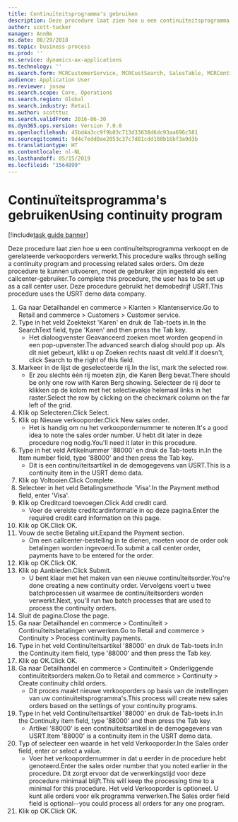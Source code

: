 ```yaml
---
title: Continuïteitsprogramma's gebruiken
description: Deze procedure laat zien hoe u een continuïteitsprogramma verkoopt en de gerelateerde verkooporders verwerkt.
author: scott-tucker
manager: AnnBe
ms.date: 08/29/2018
ms.topic: business-process
ms.prod: ''
ms.service: dynamics-ax-applications
ms.technology: ''
ms.search.form: MCRCustomerService, MCRCustSearch, SalesTable, MCRContinuityCustInfo, MCRCustPaymLookup, CreditCardTokenization, CreditCardLookup, MCRSalesOrderRecap
audience: Application User
ms.reviewer: josaw
ms.search.scope: Core, Operations
ms.search.region: Global
ms.search.industry: Retail
ms.author: scotttuc
ms.search.validFrom: 2016-06-30
ms.dyn365.ops.version: Version 7.0.0
ms.openlocfilehash: 45bd4a3cc9f9b03c713d33638d6dc93aa696c581
ms.sourcegitcommit: 9d4c7edd0ae2053c37c7d81cdd180b16bf3a9d3b
ms.translationtype: HT
ms.contentlocale: nl-NL
ms.lasthandoff: 05/15/2019
ms.locfileid: "1564899"
---
```

# <a name="using-continuity-program"></a><span data-ttu-id="bc470-103">Continuïteitsprogramma's gebruiken</span><span class="sxs-lookup"><span data-stu-id="bc470-103">Using continuity program</span></span>

[!include[task guide banner](../includes/task-guide-banner.md)]

<span data-ttu-id="bc470-104">Deze procedure laat zien hoe u een continuïteitsprogramma verkoopt en de gerelateerde verkooporders verwerkt.</span><span class="sxs-lookup"><span data-stu-id="bc470-104">This procedure walks through selling a continuity program and processing related sales orders.</span></span> <span data-ttu-id="bc470-105">Om deze procedure te kunnen uitvoeren, moet de gebruiker zijn ingesteld als een callcenter-gebruiker.</span><span class="sxs-lookup"><span data-stu-id="bc470-105">To complete this procedure, the user has to be set up as a call center user.</span></span> <span data-ttu-id="bc470-106">Deze procedure gebruikt het demobedrijf USRT.</span><span class="sxs-lookup"><span data-stu-id="bc470-106">This procedure uses the USRT demo data company.</span></span>

1. <span data-ttu-id="bc470-107">Ga naar Detailhandel en commerce > Klanten > Klantenservice.</span><span class="sxs-lookup"><span data-stu-id="bc470-107">Go to Retail and commerce > Customers > Customer service.</span></span>
2. <span data-ttu-id="bc470-108">Type in het veld Zoektekst 'Karen' en druk de Tab-toets in.</span><span class="sxs-lookup"><span data-stu-id="bc470-108">In the SearchText field, type 'Karen' and then press the Tab key.</span></span>
    * <span data-ttu-id="bc470-109">Het dialoogvenster Geavanceerd zoeken moet worden geopend in een pop-upvenster.</span><span class="sxs-lookup"><span data-stu-id="bc470-109">The advanced search dialog should pop up.</span></span> <span data-ttu-id="bc470-110">Als dit niet gebeurt, klikt u op Zoeken rechts naast dit veld.</span><span class="sxs-lookup"><span data-stu-id="bc470-110">If it doesn't, click Search to the right of this field.</span></span>  
3. <span data-ttu-id="bc470-111">Markeer in de lijst de geselecteerde rij.</span><span class="sxs-lookup"><span data-stu-id="bc470-111">In the list, mark the selected row.</span></span>
    * <span data-ttu-id="bc470-112">Er zou slechts één rij moeten zijn, die Karen Berg bevat.</span><span class="sxs-lookup"><span data-stu-id="bc470-112">There should be only one row with Karen Berg showing.</span></span> <span data-ttu-id="bc470-113">Selecteer de rij door te klikken op de kolom met het selectievakje helemaal links in het raster.</span><span class="sxs-lookup"><span data-stu-id="bc470-113">Select the row by clicking on the checkmark column on the far left of the grid.</span></span>  
4. <span data-ttu-id="bc470-114">Klik op Selecteren.</span><span class="sxs-lookup"><span data-stu-id="bc470-114">Click Select.</span></span>
5. <span data-ttu-id="bc470-115">Klik op Nieuwe verkooporder.</span><span class="sxs-lookup"><span data-stu-id="bc470-115">Click New sales order.</span></span>
    * <span data-ttu-id="bc470-116">Het is handig om nu het verkoopordernummer te noteren.</span><span class="sxs-lookup"><span data-stu-id="bc470-116">It's a good idea to note the sales order number.</span></span> <span data-ttu-id="bc470-117">U hebt dit later in deze procedure nog nodig.</span><span class="sxs-lookup"><span data-stu-id="bc470-117">You'll need it later in this procedure.</span></span>  
6. <span data-ttu-id="bc470-118">Type in het veld Artikelnummer '88000' en druk de Tab-toets in.</span><span class="sxs-lookup"><span data-stu-id="bc470-118">In the Item number field, type '88000' and then press the Tab key.</span></span>
    * <span data-ttu-id="bc470-119">Dit is een continuïteitsartikel in de demogegevens van USRT.</span><span class="sxs-lookup"><span data-stu-id="bc470-119">This is a continuity item in the USRT demo data.</span></span>  
7. <span data-ttu-id="bc470-120">Klik op Voltooien.</span><span class="sxs-lookup"><span data-stu-id="bc470-120">Click Complete.</span></span>
8. <span data-ttu-id="bc470-121">Selecteer in het veld Betalingsmethode 'Visa'.</span><span class="sxs-lookup"><span data-stu-id="bc470-121">In the Payment method field, enter 'Visa'.</span></span>
9. <span data-ttu-id="bc470-122">Klik op Creditcard toevoegen.</span><span class="sxs-lookup"><span data-stu-id="bc470-122">Click Add credit card.</span></span>
    * <span data-ttu-id="bc470-123">Voer de vereiste creditcardinformatie in op deze pagina.</span><span class="sxs-lookup"><span data-stu-id="bc470-123">Enter the required credit card information on this page.</span></span>  
10. <span data-ttu-id="bc470-124">Klik op OK.</span><span class="sxs-lookup"><span data-stu-id="bc470-124">Click OK.</span></span>
11. <span data-ttu-id="bc470-125">Vouw de sectie Betaling uit.</span><span class="sxs-lookup"><span data-stu-id="bc470-125">Expand the Payment section.</span></span>
    * <span data-ttu-id="bc470-126">Om een callcenter-bestelling in te dienen, moeten voor de order ook betalingen worden ingevoerd.</span><span class="sxs-lookup"><span data-stu-id="bc470-126">To submit a call center order, payments have to be entered for the order.</span></span>  
12. <span data-ttu-id="bc470-127">Klik op OK.</span><span class="sxs-lookup"><span data-stu-id="bc470-127">Click OK.</span></span>
13. <span data-ttu-id="bc470-128">Klik op Aanbieden.</span><span class="sxs-lookup"><span data-stu-id="bc470-128">Click Submit.</span></span>
    * <span data-ttu-id="bc470-129">U bent klaar met het maken van een nieuwe continuïteitsorder.</span><span class="sxs-lookup"><span data-stu-id="bc470-129">You're done creating a new continuity order.</span></span> <span data-ttu-id="bc470-130">Vervolgens voert u twee batchprocessen uit waarmee de continuïteitsorders worden verwerkt.</span><span class="sxs-lookup"><span data-stu-id="bc470-130">Next, you'll run two batch processes that are used to process the continuity orders.</span></span>  
14. <span data-ttu-id="bc470-131">Sluit de pagina.</span><span class="sxs-lookup"><span data-stu-id="bc470-131">Close the page.</span></span>
15. <span data-ttu-id="bc470-132">Ga naar Detailhandel en commerce > Continuïteit > Continuïteitsbetalingen verwerken.</span><span class="sxs-lookup"><span data-stu-id="bc470-132">Go to Retail and commerce > Continuity > Process continuity payments.</span></span>
16. <span data-ttu-id="bc470-133">Type in het veld Continuïteitsartikel '88000' en druk de Tab-toets in.</span><span class="sxs-lookup"><span data-stu-id="bc470-133">In the Continuity item field, type '88000' and then press the Tab key.</span></span>
17. <span data-ttu-id="bc470-134">Klik op OK.</span><span class="sxs-lookup"><span data-stu-id="bc470-134">Click OK.</span></span>
18. <span data-ttu-id="bc470-135">Ga naar Detailhandel en commerce > Continuïteit > Onderliggende continuïteitsorders maken.</span><span class="sxs-lookup"><span data-stu-id="bc470-135">Go to Retail and commerce > Continuity > Create continuity child orders.</span></span>
    * <span data-ttu-id="bc470-136">Dit proces maakt nieuwe verkooporders op basis van de instellingen van uw continuïteitsprogramma's.</span><span class="sxs-lookup"><span data-stu-id="bc470-136">This process will create new sales orders based on the settings of your continuity programs.</span></span>  
19. <span data-ttu-id="bc470-137">Type in het veld Continuïteitsartikel '88000' en druk de Tab-toets in.</span><span class="sxs-lookup"><span data-stu-id="bc470-137">In the Continuity item field, type '88000' and then press the Tab key.</span></span>
    * <span data-ttu-id="bc470-138">Artikel '88000' is een continuïteitsartikel in de demogegevens van USRT.</span><span class="sxs-lookup"><span data-stu-id="bc470-138">Item '88000' is a continuity item in the USRT demo data.</span></span>  
20. <span data-ttu-id="bc470-139">Typ of selecteer een waarde in het veld Verkooporder.</span><span class="sxs-lookup"><span data-stu-id="bc470-139">In the Sales order field, enter or select a value.</span></span>
    * <span data-ttu-id="bc470-140">Voer het verkoopordernummer in dat u eerder in de procedure hebt genoteerd.</span><span class="sxs-lookup"><span data-stu-id="bc470-140">Enter the sales order number that you noted earlier in the procedure.</span></span> <span data-ttu-id="bc470-141">Dit zorgt ervoor dat de verwerkingstijd voor deze procedure minimaal blijft.</span><span class="sxs-lookup"><span data-stu-id="bc470-141">This will keep the processing time to a minimal for this procedure.</span></span> <span data-ttu-id="bc470-142">Het veld Verkooporder is optioneel. U kunt alle orders voor elk programma verwerken.</span><span class="sxs-lookup"><span data-stu-id="bc470-142">The Sales order field field is optional--you could process all orders for any one program.</span></span>  
21. <span data-ttu-id="bc470-143">Klik op OK.</span><span class="sxs-lookup"><span data-stu-id="bc470-143">Click OK.</span></span>

